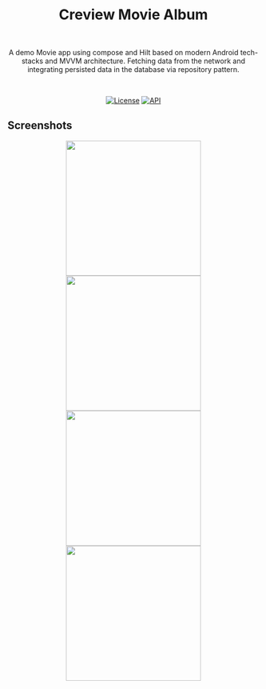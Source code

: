 <h1 align="center">Creview Movie Album</h1></br>
<p align="center">  
A demo Movie app using compose and Hilt based on modern Android tech-stacks and MVVM architecture. Fetching data from the network and integrating persisted data in the database via repository pattern.
</p>
</br>
<p align="center">
  <a href="https://opensource.org/licenses/Apache-2.0"><img alt="License" src="https://img.shields.io/badge/License-Apache%202.0-blue.svg"/></a>
  <a href="https://android-arsenal.com/api?level=21"><img alt="API" src="https://img.shields.io/badge/API-21%2B-brightgreen.svg?style=flat"/></a>
</p>

## Screenshots
<p align="center">
<img src="https://i.postimg.cc/507dbRw5/app-mockup-android-screenshot-1-default-1080x1920-1.png" width="270"/>
<img src="https://i.postimg.cc/ZYHFKhvz/app-mockup-android-screenshot-1-default-1080x1920-2.png" width="270"/>
<img src="https://i.postimg.cc/bv11XXfM/app-mockup-android-screenshot-1-default-1080x1920-3.png" width="270"/>
<img src="https://i.postimg.cc/Qd2cn8w1/app-mockup-android-screenshot-1-default-1080x1920-4.png" width="270"/>





</p>
